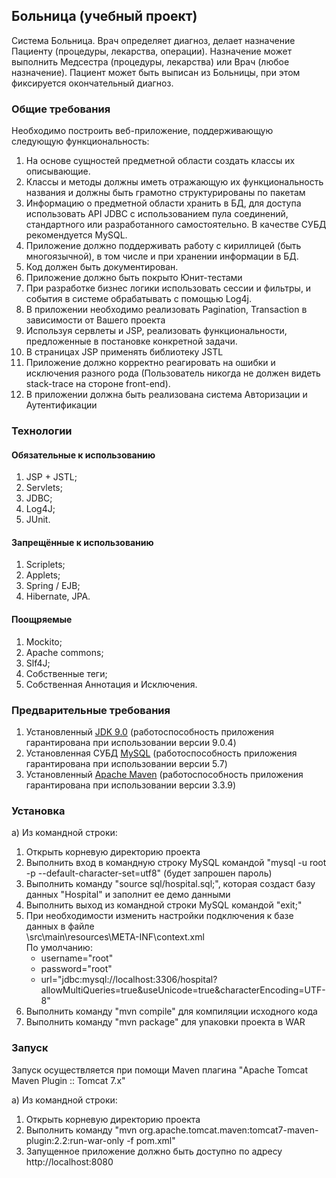 ## Больница (учебный проект)

Система Больница. Врач определяет диагноз, делает назначение
Пациенту (процедуры, лекарства, операции). Назначение может выполнить
Медсестра (процедуры, лекарства) или Врач (любое назначение). Пациент
может быть выписан из Больницы, при этом фиксируется окончательный
диагноз.

### Общие требования

Необходимо построить веб-приложение, поддерживающую следующую
функциональность:
1. На основе сущностей предметной области создать классы их
описывающие.
2. Классы и методы должны иметь отражающую их функциональность
названия и должны быть грамотно структурированы по пакетам
3. Информацию о предметной области хранить в БД, для доступа
использовать API JDBC с использованием пула соединений,
стандартного или разработанного самостоятельно. В качестве СУБД
рекомендуется MySQL.
4. Приложение должно поддерживать работу с кириллицей (быть
многоязычной), в том числе и при хранении информации в БД.
5. Код должен быть документирован.
6. Приложение должно быть покрыто Юнит-тестами
7. При разработке бизнес логики использовать сессии и фильтры, и
события в системе обрабатывать с помощью Log4j.
8. В приложении необходимо реализовать Pagination, Transaction в
зависимости от Вашего проекта
9. Используя сервлеты и JSP, реализовать функциональности,
предложенные в постановке конкретной задачи.
10. В страницах JSP применять библиотеку JSTL
11. Приложение должно корректно реагировать на ошибки и исключения
разного рода (Пользователь никогда не должен видеть stack-trace на
стороне front-end).
12. В приложении должна быть реализована система Авторизации и
Аутентификации

### Технологии

#### Обязательные к использованию

1. JSP + JSTL;
2. Servlets;
3. JDBC;
4. Log4J;
5. JUnit.

#### Запрещённые к использованию

1. Scriplets;
2. Applets;
3. Spring / EJB;
4. Hibernate, JPA.

#### Поощряемые

1. Mockito;
2. Apache commons;
3. Slf4J;
4. Собственные теги;
5. Собственная Аннотация и Исключения.

### Предварительные требования

1. Установленный [JDK 9.0](http://www.oracle.com/technetwork/java/javase/downloads/java-archive-javase9-3934878.html) (работоспособность приложения гарантирована при использовании версии 9.0.4)
2. Установленная СУБД [MySQL](https://dev.mysql.com/downloads/mysql/5.7.html#downloads) (работоспособность приложения гарантирована при использовании версии 5.7)
3. Установленный [Apache Maven](https://repo.maven.apache.org/maven2/org/apache/maven/apache-maven/3.3.9/) (работоспособность приложения гарантирована при использовании версии 3.3.9)

### Установка

а) Из командной строки:
1. Открыть корневую директорию проекта
2. Выполнить вход в командную строку MySQL командой "mysql -u root -p --default-character-set=utf8" (будет запрошен пароль)
3. Выполнить команду "source sql/hospital.sql;", которая создаст базу данных "Hospital" и заполнит ее демо данными
4. Выполнить выход из командной строки MySQL командой "exit;"
5. При необходимости изменить настройки подключения к базе данных в файле<br/>
   \src\main\resources\META-INF\context.xml<br/>
   По умолчанию: 
   * username="root"
   * password="root"
   * url="jdbc:mysql://localhost:3306/hospital?allowMultiQueries=true&amp;useUnicode=true&amp;characterEncoding=UTF-8"
6. Выполнить команду "mvn compile" для компиляции исходного кода
7. Выполнить команду "mvn package" для упаковки проекта в WAR

### Запуск 

Запуск осуществляется при помощи Maven плагина "Apache Tomcat Maven Plugin :: Tomcat 7.x"

а) Из командной строки:
1. Открыть корневую директорию проекта
2. Выполнить команду "mvn org.apache.tomcat.maven:tomcat7-maven-plugin:2.2:run-war-only -f pom.xml"
3. Запущенное приложение должно быть доступно по адресу http://localhost:8080
